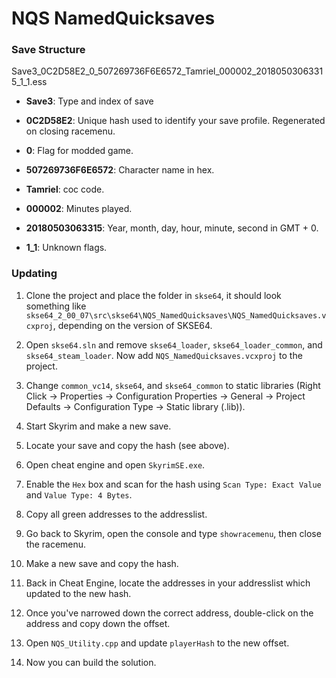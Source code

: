 # NQS NamedQuicksaves



### Save Structure

Save3_0C2D58E2_0_507269736F6E6572_Tamriel_000002_20180503063315_1_1.ess

* **Save3**: Type and index of save

* **0C2D58E2**: Unique hash used to identify your save profile. Regenerated on closing racemenu.

* **0**: Flag for modded game.

* **507269736F6E6572**: Character name in hex.

* **Tamriel**: coc code.

* **000002**: Minutes played.

* **20180503063315**: Year, month, day, hour, minute, second in GMT + 0.

* **1_1**:  Unknown flags.

### Updating

1. Clone the project and place the folder in `skse64`, it should look something like `skse64_2_00_07\src\skse64\NQS_NamedQuicksaves\NQS_NamedQuicksaves.vcxproj`, depending on the version of SKSE64.

2. Open `skse64.sln` and remove `skse64_loader`, `skse64_loader_common`, and `skse64_steam_loader`. Now add `NQS_NamedQuicksaves.vcxproj` to the project.

3. Change `common_vc14`, `skse64`, and `skse64_common` to static libraries (Right Click -> Properties -> Configuration Properties -> General -> Project Defaults -> Configuration Type -> Static library (.lib)).

4. Start Skyrim and make a new save.

5. Locate your save and copy the hash (see above).

6. Open cheat engine and open `SkyrimSE.exe`.

7. Enable the `Hex` box and scan for the hash using `Scan Type: Exact Value` and `Value Type: 4 Bytes`.

8. Copy all green addresses to the addresslist.

9. Go back to Skyrim, open the console and type `showracemenu`, then close the racemenu.

10. Make a new save and copy the hash.

11. Back in Cheat Engine, locate the addresses in your addresslist which updated to the new hash.

12. Once you've narrowed down the correct address, double-click on the address and copy down the offset.

13. Open `NQS_Utility.cpp` and update `playerHash` to the new offset.

14. Now you can build the solution.
